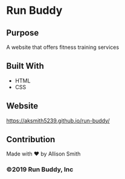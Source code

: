 # Run Buddy

## Purpose
A website that offers fitness training services

## Built With
* HTML
* CSS

## Website
https://aksmith5239.github.io/run-buddy/

## Contribution
Made with ❤️  by Allison Smith

### ©2019 Run Buddy, Inc
